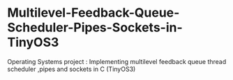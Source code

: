 # Multilevel-Feedback-Queue-Scheduler-Pipes-Sockets-in-TinyOS3

Operating Systems project : Implementing multilevel feedback 
queue thread scheduler ,pipes and sockets in C (TinyOS3)

